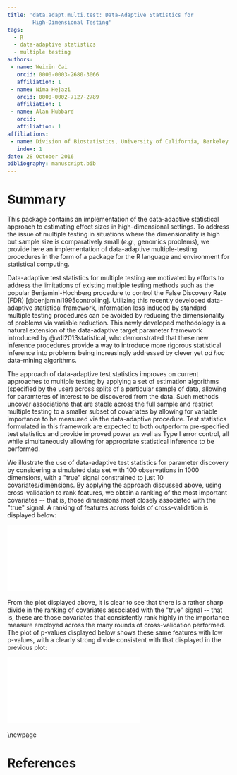 ```yaml
---
title: 'data.adapt.multi.test: Data-Adaptive Statistics for
        High-Dimensional Testing'
tags:
  - R
  - data-adaptive statistics
  - multiple testing
authors:
 - name: Weixin Cai
   orcid: 0000-0003-2680-3066
   affiliation: 1
 - name: Nima Hejazi
   orcid: 0000-0002-7127-2789
   affiliation: 1
 - name: Alan Hubbard
   orcid:
   affiliation: 1
affiliations:
 - name: Division of Biostatistics, University of California, Berkeley
   index: 1
date: 28 October 2016
bibliography: manuscript.bib
---
```


# Summary

This package contains an implementation of the data-adaptive statistical
approach to estimating effect sizes in high-dimensional settings. To address
the issue of multiple testing in situations where the dimensionality is high
but sample size is comparatively small (_e.g._, genomics problems), we provide
here an implementation of data-adaptive multiple-testing procedures in the form
of a package for the R language and environment for statistical computing.

Data-adaptive test statistics for multiple testing are motivated by efforts to
address the limitations of existing multiple testing methods such as the
popular Benjamini-Hochberg procedure to control the False Discovery Rate (FDR)
[@benjamini1995controlling]. Utilizing this recently developed data-adaptive
statistical framework, information loss induced by standard multiple testing
procedures can be avoided by reducing the dimensionality of problems via
variable reduction. This newly developed methodology is a natural extension of
the data-adaptive target parameter framework introduced by @vdl2013statistical,
who demonstrated that these new inference procedures provide a way to introduce
more rigorous statistical inference into problems being increasingly addressed
by clever yet _ad hoc_ data-mining algorithms.

The approach of data-adaptive test statistics improves on current approaches to
multiple testing by applying a set of estimation algorithms (specified by the
user) across splits of a particular sample of data, allowing for paramteres of
interest to be discovered from the data. Such methods uncover associations that
are stable across the full sample and restrict multiple testing to a smaller
subset of covariates by allowing for variable importance to be measured via the
data-adaptive procedure. Test statistics formulated in this framework are
expected to both outperform pre-specified test statistics and provide improved
power as well as Type I error control, all while simultaneously allowing for
appropriate statistical inference to be performed.

We illustrate the use of data-adaptive test statistics for parameter discovery
by considering a simulated data set with 100 observations in 1000 dimensions,
with a "true" signal constrained to just 10 covariates/dimensions. By applying
the approach discussed above, using cross-validation to rank features, we obtain
a ranking of the most important covariates -- that is, those dimensions most
closely associated with the "true" signal. A ranking of features across folds of
cross-validation is displayed below:

![average rank of top covariates; We observe that the top ten covariates has CV-rank align along the 45 degree line, indicating a stable pattern of the top covariates.](figs/mean_rank.pdf)

From the plot displayed above, it is clear to see that there is a rather sharp
divide in the ranking of covariates associated with the "true" signal -- that
is, these are those covariates that consistently rank highly in the importance
measure employed across the many rounds of cross-validation performed. The plot
of p-values displayed below shows these same features with low p-values, with a
clearly strong divide consistent with that displayed in the previous plot:

![Plot of adjusted p-values for the reduced set of hypotheses](figs/adj_p_val.pdf)

\newpage

# References
